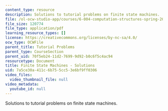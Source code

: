 ```yaml
---
content_type: resource
description: Solutions to tutorial problems on finite state machines.
file: /ol-ocw-studio-app/courses/6-004-computation-structures-spring-2009/7a5ce30a411c6b755cc53e6bf9ff0306_MIT6004s09tutor07sol.pdf
file_size: 120774
file_type: application/pdf
learning_resource_types: []
license: https://creativecommons.org/licenses/by-nc-sa/4.0/
ocw_type: OCWFile
parent_title: Tutorial Problems
parent_type: CourseSection
parent_uid: 70f5eb24-11d2-7699-9d92-b0c6f5c4ac94
resourcetype: Document
title: Finite State Machines - Solutions
uid: 7a5ce30a-411c-6b75-5cc5-3e6bf9ff0306
video_files:
  video_thumbnail_file: null
video_metadata:
  youtube_id: null
---
```

Solutions to tutorial problems on finite state machines.